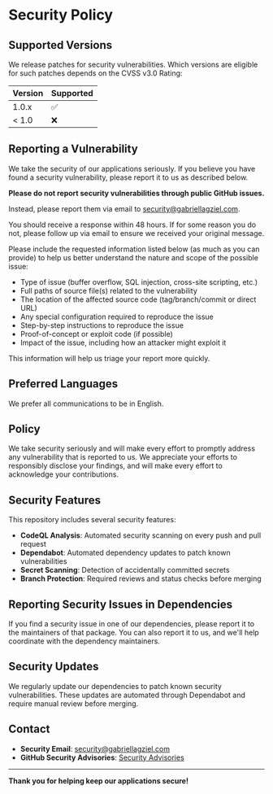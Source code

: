 # Security Policy

## Supported Versions

We release patches for security vulnerabilities. Which versions are eligible for such patches depends on the CVSS v3.0 Rating:

| Version | Supported          |
| ------- | ------------------ |
| 1.0.x   | :white_check_mark: |
| < 1.0   | :x:                |

## Reporting a Vulnerability

We take the security of our applications seriously. If you believe you have found a security vulnerability, please report it to us as described below.

**Please do not report security vulnerabilities through public GitHub issues.**

Instead, please report them via email to [security@gabriellagziel.com](mailto:security@gabriellagziel.com).

You should receive a response within 48 hours. If for some reason you do not, please follow up via email to ensure we received your original message.

Please include the requested information listed below (as much as you can provide) to help us better understand the nature and scope of the possible issue:

- Type of issue (buffer overflow, SQL injection, cross-site scripting, etc.)
- Full paths of source file(s) related to the vulnerability
- The location of the affected source code (tag/branch/commit or direct URL)
- Any special configuration required to reproduce the issue
- Step-by-step instructions to reproduce the issue
- Proof-of-concept or exploit code (if possible)
- Impact of the issue, including how an attacker might exploit it

This information will help us triage your report more quickly.

## Preferred Languages

We prefer all communications to be in English.

## Policy

We take security seriously and will make every effort to promptly address any vulnerability that is reported to us. We appreciate your efforts to responsibly disclose your findings, and will make every effort to acknowledge your contributions.

## Security Features

This repository includes several security features:

- **CodeQL Analysis**: Automated security scanning on every push and pull request
- **Dependabot**: Automated dependency updates to patch known vulnerabilities
- **Secret Scanning**: Detection of accidentally committed secrets
- **Branch Protection**: Required reviews and status checks before merging

## Reporting Security Issues in Dependencies

If you find a security issue in one of our dependencies, please report it to the maintainers of that package. You can also report it to us, and we'll help coordinate with the dependency maintainers.

## Security Updates

We regularly update our dependencies to patch known security vulnerabilities. These updates are automated through Dependabot and require manual review before merging.

## Contact

- **Security Email**: [security@gabriellagziel.com](mailto:security@gabriellagziel.com)
- **GitHub Security Advisories**: [Security Advisories](https://github.com/gabriellagziel/appoint/security/advisories)

---

**Thank you for helping keep our applications secure!**
